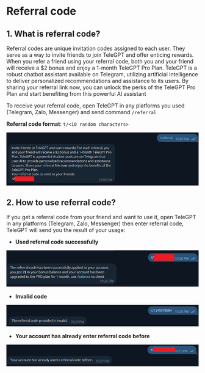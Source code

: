 # Referral code

## 1. What is referral code?
Referral codes are unique invitation codes assigned to each user. They serve as a way to invite friends to join TeleGPT and offer enticing rewards. When you refer a friend using your referral code, both you and your friend will receive a $2 bonus and enjoy a 1-month TeleGPT Pro Plan. TeleGPT is a robust chatbot assistant available on Telegram, utilizing artificial intelligence to deliver personalized recommendations and assistance to its users. By sharing your referral link now, you can unlock the perks of the TeleGPT Pro Plan and start benefiting from this powerful AI assistant

To receive your referral code, open TeleGPT in any platforms you used (Telegram, Zalo, Messenger) and send command `/referral`

**Referral code format**: `t/<10 random characters>`

![Get referral code in TeleGPT](../../static/img/referral-code/1.png)

## 2. How to use referral code?

If you get a referral code from your friend and want to use it, open TeleGPT in any platforms (Telegram, Zalo, Messenger) then enter referral code, TeleGPT will send you the result of your usage:

* **Used referral code successfully**

![Success](../../static/img/referral-code/2.png)

* **Invalid code**

![Success](../../static/img/referral-code/3.png)

* **Your account has already enter referral code before**

![Success](../../static/img/referral-code/4.png)